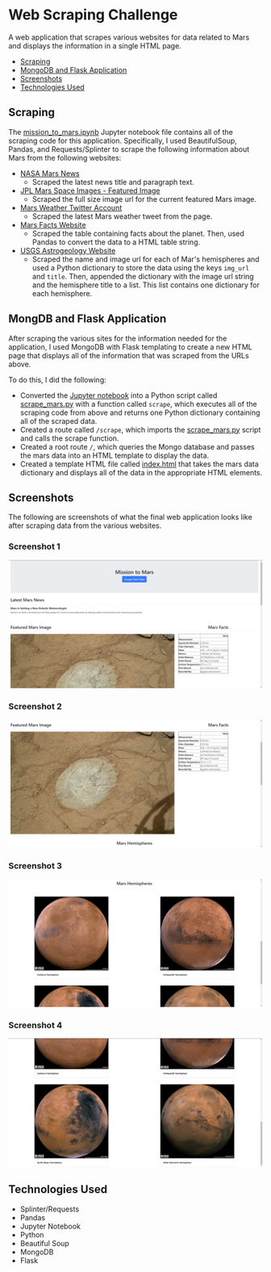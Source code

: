 # Web Scraping Challenge

A web application that scrapes various websites for data related to Mars and displays the information in a single HTML page.

* [Scraping](#scraping)
* [MongoDB and Flask Application](#app)
* [Screenshots](#screenshots)
* [Technologies Used](#technologies)

## <a name="scraping"></a> Scraping

The [mission_to_mars.ipynb](./Missions_to_Mars/mission_to_mars.ipynb) Jupyter notebook file contains all of the scraping code for this application. Specifically, I used BeautifulSoup, Pandas, and Requests/Splinter to scrape the following information about Mars from the following websites:

* [NASA Mars News](https://mars.nasa.gov/news/)
  * Scraped the latest news title and paragraph text.
* [JPL Mars Space Images - Featured Image](https://www.jpl.nasa.gov/spaceimages/?search=&category=Mars)
  * Scraped the full size image url for the current featured Mars image.
* [Mars Weather Twitter Account](https://twitter.com/marswxreport?lang=en)
  * Scraped the latest Mars weather tweet from the page.
* [Mars Facts Website](https://space-facts.com/mars/)
  * Scraped the table containing facts about the planet. Then, used Pandas to convert the data to a HTML table string.
* [USGS Astrogeology Website](https://astrogeology.usgs.gov/search/results?q=hemisphere+enhanced&k1=target&v1=Mars)
  * Scraped the name and image url for each of Mar's hemispheres and used a Python dictionary to store the data using the keys ```img_url``` and ```title```. Then, appended the dictionary with the image url string and the hemisphere title to a list. This list contains one dictionary for each hemisphere.

## <a name="app"></a> MongDB and Flask Application

After scraping the various sites for the information needed for the application, I used MongoDB with Flask templating to create a new HTML page that displays all of the information that was scraped from the URLs above.

To do this, I did the following:

* Converted the [Jupyter notebook](./Missions_to_Mars/mission_to_mars.ipynb) into a Python script called [scrape_mars.py](./Missions_to_Mars/scrape_mars.py) with a function called ```scrape```, which executes all of the scraping code from above and returns one Python dictionary containing all of the scraped data.
* Created a route called ```/scrape```, which imports the [scrape_mars.py](./Missions_to_Mars/scrape_mars.py) script and calls the scrape function.
* Created a root route ```/```, which queries the Mongo database and passes the mars data into an HTML template to display the data.
* Created a template HTML file called [index.html](./Missions_to_Mars/templates/index.html) that takes the mars data dictionary and displays all of the data in the appropriate HTML elements.

## <a name="screenshots"></a> Screenshots

The following are screenshots of what the final web application looks like after scraping data from the various websites.

### Screenshot 1

![Screenshot 1](./Missions_to_Mars/output/screenshot-1.png)

### Screenshot 2

![Screenshot 2](./Missions_to_Mars/output/screenshot-2.png)

### Screenshot 3

![Screenshot 3](./Missions_to_Mars/output/screenshot-3.png)

### Screenshot 4

![Screenshot 4](./Missions_to_Mars/output/screenshot-4.png)

## <a name="technologies"> Technologies Used

* Splinter/Requests
* Pandas
* Jupyter Notebook
* Python
* Beautiful Soup
* MongoDB
* Flask
